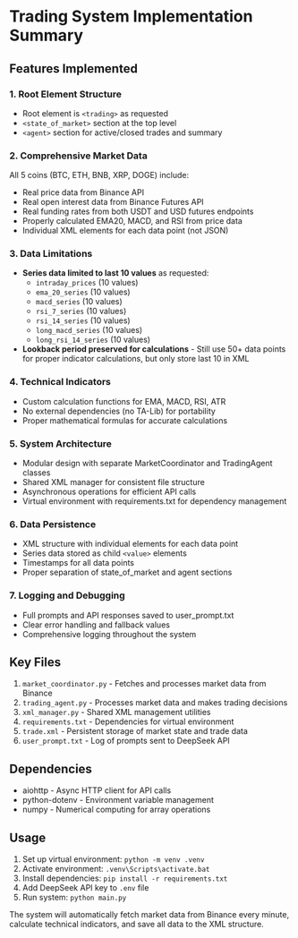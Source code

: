 # Trading System Implementation Summary

## Features Implemented

### 1. Root Element Structure
- Root element is `<trading>` as requested
- `<state_of_market>` section at the top level
- `<agent>` section for active/closed trades and summary

### 2. Comprehensive Market Data 
All 5 coins (BTC, ETH, BNB, XRP, DOGE) include:
- Real price data from Binance API
- Real open interest data from Binance Futures API  
- Real funding rates from both USDT and USD futures endpoints
- Properly calculated EMA20, MACD, and RSI from price data
- Individual XML elements for each data point (not JSON)

### 3. Data Limitations
- **Series data limited to last 10 values** as requested:
  - `intraday_prices` (10 values)
  - `ema_20_series` (10 values) 
  - `macd_series` (10 values)
  - `rsi_7_series` (10 values)
  - `rsi_14_series` (10 values)
  - `long_macd_series` (10 values)
  - `long_rsi_14_series` (10 values)
- **Lookback period preserved for calculations** - Still use 50+ data points for proper indicator calculations, but only store last 10 in XML

### 4. Technical Indicators
- Custom calculation functions for EMA, MACD, RSI, ATR
- No external dependencies (no TA-Lib) for portability
- Proper mathematical formulas for accurate calculations

### 5. System Architecture
- Modular design with separate MarketCoordinator and TradingAgent classes
- Shared XML manager for consistent file structure
- Asynchronous operations for efficient API calls
- Virtual environment with requirements.txt for dependency management

### 6. Data Persistence
- XML structure with individual elements for each data point
- Series data stored as child `<value>` elements
- Timestamps for all data points
- Proper separation of state_of_market and agent sections

### 7. Logging and Debugging
- Full prompts and API responses saved to user_prompt.txt
- Clear error handling and fallback values
- Comprehensive logging throughout the system

## Key Files

1. `market_coordinator.py` - Fetches and processes market data from Binance
2. `trading_agent.py` - Processes market data and makes trading decisions  
3. `xml_manager.py` - Shared XML management utilities
4. `requirements.txt` - Dependencies for virtual environment
5. `trade.xml` - Persistent storage of market state and trade data
6. `user_prompt.txt` - Log of prompts sent to DeepSeek API

## Dependencies

- aiohttp - Async HTTP client for API calls
- python-dotenv - Environment variable management
- numpy - Numerical computing for array operations

## Usage

1. Set up virtual environment: `python -m venv .venv`
2. Activate environment: `.venv\Scripts\activate.bat`
3. Install dependencies: `pip install -r requirements.txt`
4. Add DeepSeek API key to `.env` file
5. Run system: `python main.py`

The system will automatically fetch market data from Binance every minute, calculate technical indicators, and save all data to the XML structure.